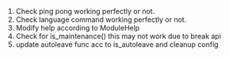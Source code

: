 1. Check ping pong working perfectly or not.
2. Check language command  working perfectly or not.
3. Modify help according to ModuleHelp
4. Check for is_maintenance() this may not work due to break api
5. update autoleave func acc to is_autoleave and cleanup config